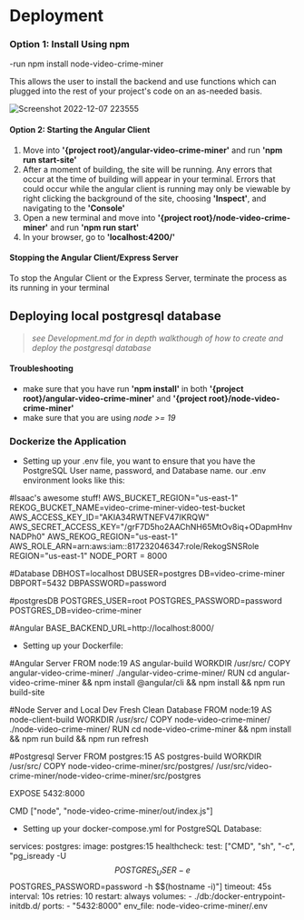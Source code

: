 # Deployment

### Option 1: Install Using npm
 -run npm install node-video-crime-miner
 
 This allows the user to install the backend and use functions which can plugged into the rest of your project's code on an as-needed basis.

![Screenshot 2022-12-07 223555](https://user-images.githubusercontent.com/65315435/206350576-9fe13e97-5a9e-4be0-9879-f1bce354abb1.jpg)

#### Option 2: Starting the Angular Client

1. Move into **'{project root}/angular-video-crime-miner'** and run **'npm run start-site'**
2. After a moment of building, the site will be running. Any errors that occur at the time of building will appear in your terminal. Errors that could occur while the angular client is running may only be viewable by right clicking the background of the site, choosing **'Inspect'**, and navigating to the **'Console'**
3. Open a new terminal and move into **'{project root}/node-video-crime-miner'** and run **'npm run start'**
3. In your browser, go to **'localhost:4200/'**

#### Stopping the Angular Client/Express Server

 To stop the Angular Client or the Express Server, terminate the process as its running in your terminal

## Deploying local postgresql database
>*see Development.md for in depth walkthough of how to create and deploy the postgresql database*

#### Troubleshooting

- make sure that you have run **'npm install'** in both **'{project root}/angular-video-crime-miner'** and **'{project root}/node-video-crime-miner'**
- make sure that you are using *node >= 19*

### Dockerize the Application

- Setting up your .env file, you want to ensure that you have the PostgreSQL User name, password, and Database name.
our .env environment looks like this: 

#Isaac's awesome stuff!
AWS_BUCKET_REGION="us-east-1"
REKOG_BUCKET_NAME=video-crime-miner-video-test-bucket
AWS_ACCESS_KEY_ID="AKIA34RWTNEFV47IKRQW"
AWS_SECRET_ACCESS_KEY="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"
AWS_REKOG_REGION="us-east-1"
AWS_ROLE_ARN=arn:aws:iam::817232046347:role/RekogSNSRole
REGION="us-east-1"
NODE_PORT = 8000

#Database
DBHOST=localhost
DBUSER=postgres
DB=video-crime-miner
DBPORT=5432
DBPASSWORD=password

#postgresDB
POSTGRES_USER=root
POSTGRES_PASSWORD=password
POSTGRES_DB=video-crime-miner

#Angular
BASE_BACKEND_URL=http://localhost:8000/

- Setting up your Dockerfile:

#Angular Server
FROM node:19 AS angular-build
WORKDIR /usr/src/
COPY angular-video-crime-miner/ ./angular-video-crime-miner/
RUN cd angular-video-crime-miner && npm install @angular/cli && npm install && npm run build-site

#Node Server and Local Dev Fresh Clean Database
FROM node:19 AS node-client-build
WORKDIR /usr/src/
COPY node-video-crime-miner/ ./node-video-crime-miner/
RUN cd node-video-crime-miner && npm install && npm run build && npm run refresh

#Postgresql Server
FROM postgres:15 AS postgres-build
WORKDIR /usr/src/
COPY node-video-crime-miner/src/postgres/ /usr/src/video-crime-miner/node-video-crime-miner/src/postgres

EXPOSE 5432:8000

CMD ["node", "node-video-crime-miner/out/index.js"]

- Setting up your docker-compose.yml for PostgreSQL Database:

services:
  postgres:
    image: postgres:15
    healthcheck:
      test: ["CMD", "sh", "-c", "pg_isready -U $$POSTGRES_USER - e $$POSTGRES_PASSWORD=password -h $$(hostname -i)"]
      timeout: 45s
      interval: 10s
      retries: 10
    restart: always
    volumes:
      - ./db:/docker-entrypoint-initdb.d/
    ports:
      - "5432:8000"
    env_file: node-video-crime-miner/.env
